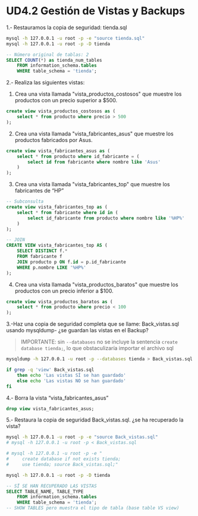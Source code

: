 # UD4.2 Gestión de Vistas y Backups

1.- Restauramos la copia de seguridad: tienda.sql

```bash
mysql -h 127.0.0.1 -u root -p -e "source tienda.sql"
mysql -h 127.0.0.1 -u root -p -D tienda
```
```sql
-- Número original de tablas: 2
SELECT COUNT(*) as tienda_num_tables
    FROM information_schema.tables 
    WHERE table_schema = 'tienda';
```

2.- Realiza las siguientes vistas:

1. Crea una vista llamada "vista_productos_costosos" que muestre los productos con un precio superior a $500.

```sql
create view vista_productos_costosos as (
    select * from producto where precio > 500
);
```

2. Crea una vista llamada "vista_fabricantes_asus" que muestre los productos fabricados por Asus.

```sql
create view vista_fabricantes_asus as (
    select * from producto where id_fabricante = (
        select id from fabricante where nombre like 'Asus'
    )
);
```

3. Crea una vista llamada "vista_fabricantes_top" que muestre los fabricantes de “HP”

```sql
-- Subconsulta
create view vista_fabricantes_top as (
    select * from fabricante where id in (
        select id_fabricante from producto where nombre like '%HP%'
    )
);
```

```sql
-- JOIN
CREATE VIEW vista_fabricantes_top AS (
    SELECT DISTINCT f.*
    FROM fabricante f
    JOIN producto p ON f.id = p.id_fabricante
    WHERE p.nombre LIKE '%HP%'
);
```

4. Crea una vista llamada "vista_productos_baratos" que muestre los productos con un precio inferior a $100.

```sql
create view vista_productos_baratos as (
    select * from producto where precio < 100
);
```


3.-Haz una copia de seguridad completa que se llame: Back_vistas.sql usando mysqldump- ¿se guardan las vistas en el Backup?

> IMPORTANTE: sin `--databases` no se incluye la sentencia `create database tienda;`, lo que obstaculizaría importar el archivo sql

```bash
mysqldump -h 127.0.0.1 -u root -p --databases tienda > Back_vistas.sql

if grep -q 'view' Back_vistas.sql
    then echo 'Las vistas SÍ se han guardado'
    else echo 'Las vistas NO se han guardado'
fi
```

4.- Borra la  vista “vista_fabricantes_asus”

```sql
drop view vista_fabricantes_asus;
```

5.- Restaura la copia de seguridad Back_vistas.sql. ¿se ha recuperado la vista?

```bash
mysql -h 127.0.0.1 -u root -p -e "source Back_vistas.sql"
# mysql -h 127.0.0.1 -u root -p < Back_vistas.sql

# mysql -h 127.0.0.1 -u root -p -e "
#     create database if not exists tienda;
#     use tienda; source Back_vistas.sql;"

mysql -h 127.0.0.1 -u root -p -D tienda
```


```sql
-- SÏ SE HAN RECUPERADO LAS VISTAS
SELECT TABLE_NAME, TABLE_TYPE
    FROM information_schema.tables
    WHERE table_schema = 'tienda';
-- SHOW TABLES pero muestra el tipo de tabla (base table VS view)
```
